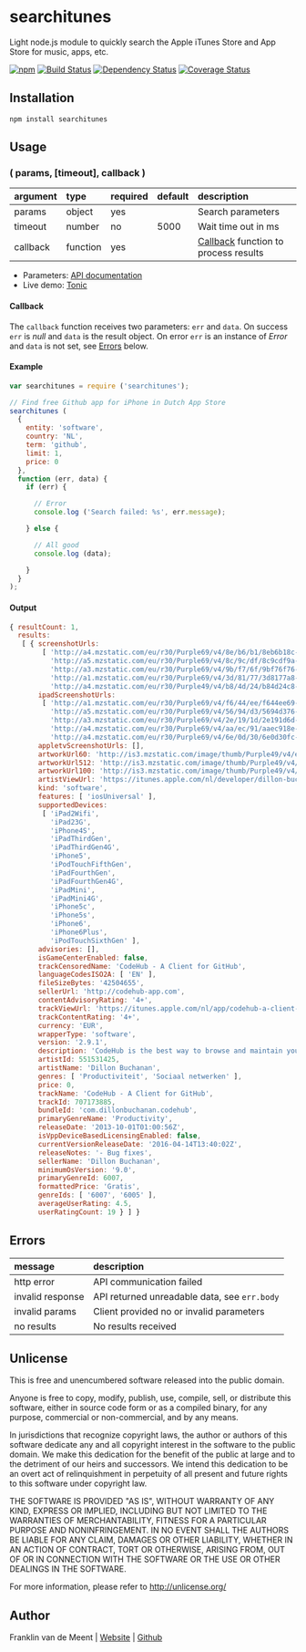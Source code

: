 searchitunes
============

Light node.js module to quickly search the Apple iTunes Store and App Store for music, apps, etc.

[![npm](https://img.shields.io/npm/v/searchitunes.svg?maxAge=3600)](https://github.com/fvdm/nodejs-searchitunes/blob/master/CHANGELOG.md)
[![Build Status](https://travis-ci.org/fvdm/nodejs-searchitunes.svg?branch=master)](https://travis-ci.org/fvdm/nodejs-searchitunes)
[![Dependency Status](https://gemnasium.com/badges/github.com/fvdm/nodejs-searchitunes.svg)](https://gemnasium.com/github.com/fvdm/nodejs-searchitunes#runtime-dependencies)
[![Coverage Status](https://coveralls.io/repos/github/fvdm/nodejs-searchitunes/badge.svg?branch=master)](https://coveralls.io/github/fvdm/nodejs-searchitunes?branch=master)


Installation
------------

`npm install searchitunes`


Usage
-----

### ( params, [timeout], callback )

argument  | type     | required | default | description
:---------|:---------|:---------|:--------|:------------------------------
params    | object   | yes      |         | Search parameters
timeout   | number   | no       | 5000    | Wait time out in ms
callback  | function | yes      |         | [Callback](#callback) function to process results


* Parameters: [API documentation](http://www.apple.com/itunes/affiliates/resources/documentation/itunes-store-web-service-search-api.html)
* Live demo: [Tonic](https://tonicdev.com/npm/searchitunes)


#### Callback

The `callback` function receives two parameters: `err` and `data`.
On success `err` is _null_ and `data` is the result object.
On error `err` is an instance of _Error_ and `data` is not set, see [Errors](#errors) below.


#### Example

```js
var searchitunes = require ('searchitunes');

// Find free Github app for iPhone in Dutch App Store
searchitunes (
  {
    entity: 'software',
    country: 'NL',
    term: 'github',
    limit: 1,
    price: 0
  },
  function (err, data) {
    if (err) {

      // Error
      console.log ('Search failed: %s', err.message);

    } else {

      // All good
      console.log (data);

    }
  }
);
```


#### Output

```js
{ resultCount: 1,
  results: 
   [ { screenshotUrls: 
        [ 'http://a4.mzstatic.com/eu/r30/Purple69/v4/8e/b6/b1/8eb6b18c-1703-3fe9-1311-9a891a851f2b/screen1136x1136.jpeg',
          'http://a5.mzstatic.com/eu/r30/Purple69/v4/8c/9c/df/8c9cdf9a-36ec-9b81-63af-68be202691d3/screen1136x1136.jpeg',
          'http://a3.mzstatic.com/eu/r30/Purple69/v4/9b/f7/6f/9bf76f76-05d8-80b0-4b9f-6dbb365a782a/screen1136x1136.jpeg',
          'http://a1.mzstatic.com/eu/r30/Purple69/v4/3d/81/77/3d8177a8-2653-7cbb-e04c-d45942ca980e/screen1136x1136.jpeg',
          'http://a4.mzstatic.com/eu/r30/Purple49/v4/b8/4d/24/b84d24c8-3647-9df3-2244-ea0ddea32bc6/screen1136x1136.jpeg' ],
       ipadScreenshotUrls: 
        [ 'http://a1.mzstatic.com/eu/r30/Purple69/v4/f6/44/ee/f644ee69-53ed-65dd-85f0-24cf31f7daa1/screen480x480.jpeg',
          'http://a5.mzstatic.com/eu/r30/Purple69/v4/56/94/d3/5694d376-cea1-ab3f-51b4-f771c73c9bce/screen480x480.jpeg',
          'http://a3.mzstatic.com/eu/r30/Purple69/v4/2e/19/1d/2e191d6d-c571-360a-5d7c-a5a3e636af39/screen480x480.jpeg',
          'http://a4.mzstatic.com/eu/r30/Purple69/v4/aa/ec/91/aaec918e-4e32-f90e-dc18-9d183a636925/screen480x480.jpeg',
          'http://a4.mzstatic.com/eu/r30/Purple69/v4/6e/0d/30/6e0d30fc-aaa8-f3f4-0fd7-42f92b876e96/screen480x480.jpeg' ],
       appletvScreenshotUrls: [],
       artworkUrl60: 'http://is3.mzstatic.com/image/thumb/Purple49/v4/e9/84/67/e98467b8-388e-33fc-5ddd-70c1bf0e01ea/source/60x60bb.jpg',
       artworkUrl512: 'http://is3.mzstatic.com/image/thumb/Purple49/v4/e9/84/67/e98467b8-388e-33fc-5ddd-70c1bf0e01ea/source/512x512bb.jpg',
       artworkUrl100: 'http://is3.mzstatic.com/image/thumb/Purple49/v4/e9/84/67/e98467b8-388e-33fc-5ddd-70c1bf0e01ea/source/100x100bb.jpg',
       artistViewUrl: 'https://itunes.apple.com/nl/developer/dillon-buchanan/id551531425?uo=4',
       kind: 'software',
       features: [ 'iosUniversal' ],
       supportedDevices: 
        [ 'iPad2Wifi',
          'iPad23G',
          'iPhone4S',
          'iPadThirdGen',
          'iPadThirdGen4G',
          'iPhone5',
          'iPodTouchFifthGen',
          'iPadFourthGen',
          'iPadFourthGen4G',
          'iPadMini',
          'iPadMini4G',
          'iPhone5c',
          'iPhone5s',
          'iPhone6',
          'iPhone6Plus',
          'iPodTouchSixthGen' ],
       advisories: [],
       isGameCenterEnabled: false,
       trackCensoredName: 'CodeHub - A Client for GitHub',
       languageCodesISO2A: [ 'EN' ],
       fileSizeBytes: '42504655',
       sellerUrl: 'http://codehub-app.com',
       contentAdvisoryRating: '4+',
       trackViewUrl: 'https://itunes.apple.com/nl/app/codehub-a-client-for-github/id707173885?mt=8&uo=4',
       trackContentRating: '4+',
       currency: 'EUR',
       wrapperType: 'software',
       version: '2.9.1',
       description: 'CodeHub is the best way to browse and maintain your GitHub repositories on any iPhone, iPod Touch, and iPad device! Keep an eye on your projects with the ability to view everything from pull requests to commenting on individual file diffs in the latest changeset. CodeHub brings GitHub to your finger tips in a sleek and efficient design. \n\nFeatures include: \n\n- GitHub.com and GitHub Enterprise support\n- Multiple GitHub profiles for easy switching \n- View repository events, issues, and change sets, pull requests, etc..\n- Browse source directories & files with beautiful syntax highlighting\n- Edit files and commit them!\n- View file diffs from checkins and pull requests\n- Update, comment and manage repository issues\n- Upload images directly from your devices to comments/issues.\n- Explore other GitHub open source repositories \n- Inline commit commenting\n- Access your public, private, and starred gists\n- Slide out menu for quick and efficient navigation\n- Much much more! \n\nFollow the project on twitter: @CodeHubApp\n\nPlease note: CodeHub is not affiliated with GitHub in any way. CodeHub is a third-party GitHub client.',
       artistId: 551531425,
       artistName: 'Dillon Buchanan',
       genres: [ 'Productiviteit', 'Sociaal netwerken' ],
       price: 0,
       trackName: 'CodeHub - A Client for GitHub',
       trackId: 707173885,
       bundleId: 'com.dillonbuchanan.codehub',
       primaryGenreName: 'Productivity',
       releaseDate: '2013-10-01T01:00:56Z',
       isVppDeviceBasedLicensingEnabled: false,
       currentVersionReleaseDate: '2016-04-14T13:40:02Z',
       releaseNotes: '- Bug fixes',
       sellerName: 'Dillon Buchanan',
       minimumOsVersion: '9.0',
       primaryGenreId: 6007,
       formattedPrice: 'Gratis',
       genreIds: [ '6007', '6005' ],
       averageUserRating: 4.5,
       userRatingCount: 19 } ] }
```


Errors
------

message          | description
:----------------|:--------------------------------------------
http error       | API communication failed
invalid response | API returned unreadable data, see `err.body`
invalid params   | Client provided no or invalid parameters
no results       | No results received


Unlicense
---------

This is free and unencumbered software released into the public domain.

Anyone is free to copy, modify, publish, use, compile, sell, or
distribute this software, either in source code form or as a compiled
binary, for any purpose, commercial or non-commercial, and by any
means.

In jurisdictions that recognize copyright laws, the author or authors
of this software dedicate any and all copyright interest in the
software to the public domain. We make this dedication for the benefit
of the public at large and to the detriment of our heirs and
successors. We intend this dedication to be an overt act of
relinquishment in perpetuity of all present and future rights to this
software under copyright law.

THE SOFTWARE IS PROVIDED "AS IS", WITHOUT WARRANTY OF ANY KIND,
EXPRESS OR IMPLIED, INCLUDING BUT NOT LIMITED TO THE WARRANTIES OF
MERCHANTABILITY, FITNESS FOR A PARTICULAR PURPOSE AND NONINFRINGEMENT.
IN NO EVENT SHALL THE AUTHORS BE LIABLE FOR ANY CLAIM, DAMAGES OR
OTHER LIABILITY, WHETHER IN AN ACTION OF CONTRACT, TORT OR OTHERWISE,
ARISING FROM, OUT OF OR IN CONNECTION WITH THE SOFTWARE OR THE USE OR
OTHER DEALINGS IN THE SOFTWARE.

For more information, please refer to <http://unlicense.org/>


Author
------

Franklin van de Meent
| [Website](https://frankl.in)
| [Github](https://github.com/fvdm)

